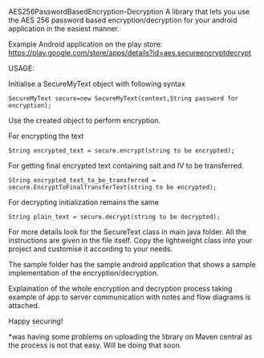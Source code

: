 AES256PasswordBasedEncryption-Decryption
A library that lets you use the AES 256 password based encryption/decryption for your android application in the easiest manner.

Example Android application on the play store:
https://play.google.com/store/apps/details?id=aes.secureencryptdecrypt

USAGE:

Initialise a SecureMyText object with following syntax
```
SecureMyText secure=new SecureMyText(context,String password for encryption);
```
Use the created object to perform encryption.

For encrypting the text

```
String encrypted_text = secure.encrypt(string to be encrypted);
```
For getting final encrypted text containing salt and IV to be transferred.

```
String encrypted_text_to_be_transferred = secure.EncryptToFinalTransferText(string to be encrypted);
```
For decrypting initialization remains the same

```
String plain_text = secure.decrypt(string to be decrypted);
```

For more details look for the SecureText class in main java folder. All the instructions are given in the file itself. Copy the lightweight class into your project and customise it according to your needs.

The sample folder has the sample android application that shows a sample implementation of the encryption/decryption.

Explaination of the whole encryption and decryption process taking example of app to server communication with notes and flow diagrams is attached.

Happy securing!

*was having some problems on uploading the library on Maven central as the process is not that easy. Will be doing that soon.
